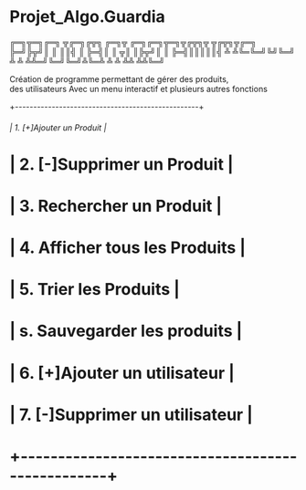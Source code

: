 # Projet_Algo.Guardia
╔═╗╦═╗╔═╗ ╦╔═╗╔╦╗  ╔═╗╦  ╔═╗╔═╗╦═╗╦╔╦╗╦ ╦╔╦╗╦╔═╗<br>
╠═╝╠╦╝║ ║ ║║╣  ║   ╠═╣║  ║ ╦║ ║╠╦╝║ ║ ╠═╣║║║║║╣
╩  ╩╚═╚═╝╚╝╚═╝ ╩   ╩ ╩╩═╝╚═╝╚═╝╩╚═╩ ╩ ╩ ╩╩ ╩╩╚═╝<br>

Création de programme permettant de gérer des produits,<br> des utilisateurs
Avec un menu interactif et plusieurs autres fonctions

 +--------------------------------------------------+
###### | 1. [+]Ajouter un Produit                         |
# | 2. [-]Supprimer un Produit                       |
# | 3. Rechercher un Produit                         |
# | 4. Afficher tous les Produits                    |
# | 5. Trier les Produits                            |
# | s. Sauvegarder les produits                      |
# | 6. [+]Ajouter un utilisateur                     |
# | 7. [-]Supprimer un utilisateur                   |
# +--------------------------------------------------+

